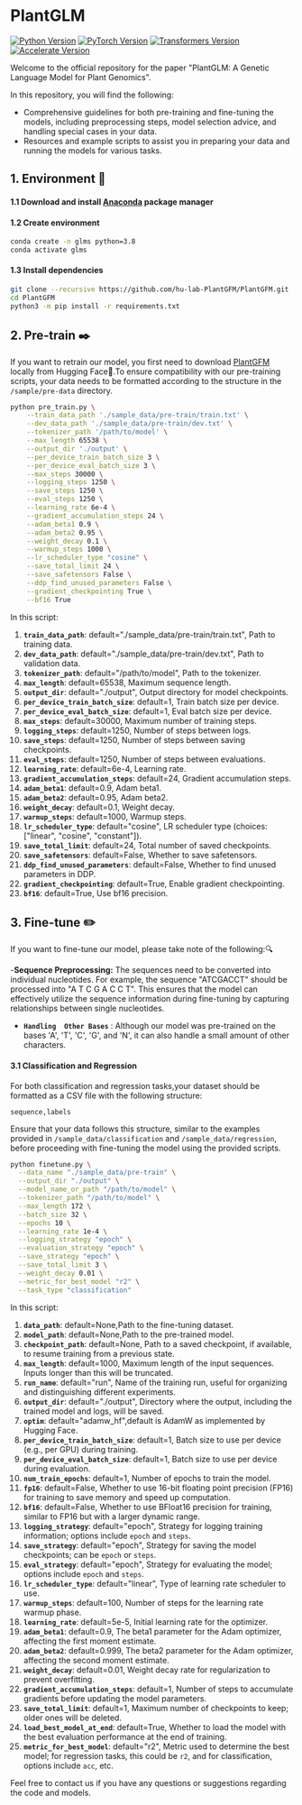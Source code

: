 # PlantGLM

[![Python Version](https://img.shields.io/badge/python-3.8-blue.svg)](https://docs.python.org/3.8/library/index.html)
[![PyTorch Version](https://img.shields.io/badge/torch-2.0-red.svg)](https://pytorch.org/get-started/locally/)
[![Transformers Version](https://img.shields.io/badge/transformers-4.44-orange.svg)](https://huggingface.co/transformers/)
[![Accelerate Version](https://img.shields.io/badge/accelerate-0.33-yellow.svg)](https://huggingface.co/docs/accelerate/)

Welcome to the official repository for the paper "PlantGLM: A Genetic Language Model for Plant Genomics".

In this repository, you will find the following:

- Comprehensive guidelines for both pre-training and fine-tuning the models, including preprocessing steps, model selection advice, and handling special cases in your data.
- Resources and example scripts to assist you in preparing your data and running the models for various tasks.


## 1. Environment 🚀

#### 1.1 Download and install [Anaconda](https://www.anaconda.com/download) package manager

#### 1.2 Create environment 

```bash
conda create -n glms python=3.8
conda activate glms
```

#### 1.3 Install dependencies

```bash
git clone --recursive https://github.com/hu-lab-PlantGFM/PlantGFM.git
cd PlantGFM
python3 -m pip install -r requirements.txt
```
## 2. Pre-train ✒️

If you want to retrain our model, you first need to download [PlantGFM](https://huggingface.co/hu-lab) locally from Hugging Face🤗.To ensure compatibility with our pre-training scripts, your data needs to be formatted according to the structure in the `/sample/pre-data` directory.

```bash
python pre_train.py \
    --train_data_path './sample_data/pre-train/train.txt' \
    --dev_data_path './sample_data/pre-train/dev.txt' \
    --tokenizer_path '/path/to/model' \
    --max_length 65538 \
    --output_dir './output' \
    --per_device_train_batch_size 3 \
    --per_device_eval_batch_size 3 \
    --max_steps 30000 \
    --logging_steps 1250 \
    --save_steps 1250 \
    --eval_steps 1250 \
    --learning_rate 6e-4 \
    --gradient_accumulation_steps 24 \
    --adam_beta1 0.9 \
    --adam_beta2 0.95 \
    --weight_decay 0.1 \
    --warmup_steps 1000 \
    --lr_scheduler_type "cosine" \
    --save_total_limit 24 \
    --save_safetensors False \
    --ddp_find_unused_parameters False \
    --gradient_checkpointing True \
    --bf16 True


```

In this script:  

1. **`train_data_path`**: default="./sample_data/pre-train/train.txt", Path to training data.
2. **`dev_data_path`**: default="./sample_data/pre-train/dev.txt", Path to validation data.
3. **`tokenizer_path`**: default="/path/to/model", Path to the tokenizer.
4. **`max_length`**: default=65538, Maximum sequence length.
5. **`output_dir`**: default="./output", Output directory for model checkpoints.
6. **`per_device_train_batch_size`**: default=1, Train batch size per device.
7. **`per_device_eval_batch_size`**: default=1, Eval batch size per device.
8. **`max_steps`**: default=30000, Maximum number of training steps.
9. **`logging_steps`**: default=1250, Number of steps between logs.
10. **`save_steps`**: default=1250, Number of steps between saving checkpoints.
11. **`eval_steps`**: default=1250, Number of steps between evaluations.
12. **`learning_rate`**: default=6e-4, Learning rate.
13. **`gradient_accumulation_steps`**: default=24, Gradient accumulation steps.
14. **`adam_beta1`**: default=0.9, Adam beta1.
15. **`adam_beta2`**: default=0.95, Adam beta2.
16. **`weight_decay`**: default=0.1, Weight decay.
17. **`warmup_steps`**: default=1000, Warmup steps.
18. **`lr_scheduler_type`**: default="cosine", LR scheduler type (choices: ["linear", "cosine", "constant"]).
19. **`save_total_limit`**: default=24, Total number of saved checkpoints.
20. **`save_safetensors`**: default=False, Whether to save safetensors.
21. **`ddp_find_unused_parameters`**: default=False, Whether to find unused parameters in DDP.
22. **`gradient_checkpointing`**: default=True, Enable gradient checkpointing.
23. **`bf16`**: default=True, Use bf16 precision.



## 3. Fine-tune ✏️
If you want to fine-tune our model, please take note of the following:🔍


-**Sequence Preprocessing:** The sequences need to be converted into individual nucleotides. For example, the sequence "ATCGACCT" should be processed into "A T C G A C C T". This ensures that the model can effectively utilize the sequence information during fine-tuning by capturing relationships between single nucleotides.
- **`Handling  Other Bases`** :  Although our model was pre-trained on the bases 'A', 'T', 'C', 'G', and 'N', it can also handle a small amount of other characters.

#### 3.1 Classification and Regression

For both classification and regression tasks,your dataset should be formatted as a CSV file with the following structure:
 ```csv
sequence,labels
```
Ensure that your data follows this structure, similar to the examples provided in `/sample_data/classification` and `/sample_data/regression`, before proceeding with fine-tuning the model using the provided scripts.

```bash
python finetune.py \
  --data_name "./sample_data/pre-train" \
  --output_dir "./output" \
  --model_name_or_path "/path/to/model" \
  --tokenizer_path "/path/to/model" \
  --max_length 172 \
  --batch_size 32 \
  --epochs 10 \
  --learning_rate 1e-4 \
  --logging_strategy "epoch" \
  --evaluation_strategy "epoch" \
  --save_strategy "epoch" \
  --save_total_limit 3 \
  --weight_decay 0.01 \
  --metric_for_best_model "r2" \
  --task_type "classification"

```

In this script:  

1. **`data_path`**: default=None,Path to the fine-tuning dataset.
2. **`model_path`**: default=None,Path to the pre-trained model.
3. **`checkpoint_path`**: default=None, Path to a saved checkpoint, if available, to resume training from a previous state.
4. **`max_length`**: default=1000, Maximum length of the input sequences. Inputs longer than this will be truncated.
6. **`run_name`**: default="run", Name of the training run, useful for organizing and distinguishing different experiments.
7. **`output_dir`**: default="./output", Directory where the output, including the trained model and logs, will be saved.
8. **`optim`**: default="adamw_hf",default is AdamW as implemented by Hugging Face.
9. **`per_device_train_batch_size`**: default=1, Batch size to use per device (e.g., per GPU) during training.
10. **`per_device_eval_batch_size`**: default=1, Batch size to use per device during evaluation.
11. **`num_train_epochs`**: default=1, Number of epochs to train the model.
12. **`fp16`**: default=False, Whether to use 16-bit floating point precision (FP16) for training to save memory and speed up computation.
13. **`bf16`**: default=False, Whether to use BFloat16 precision for training, similar to FP16 but with a larger dynamic range.
14. **`logging_strategy`**: default="epoch", Strategy for logging training information; options include `epoch` and `steps`.
15. **`save_strategy`**: default="epoch", Strategy for saving the model checkpoints; can be `epoch` or `steps`.
16. **`eval_strategy`**: default="epoch", Strategy for evaluating the model; options include `epoch` and `steps`.
17. **`lr_scheduler_type`**: default="linear", Type of learning rate scheduler to use.
18. **`warmup_steps`**: default=100, Number of steps for the learning rate warmup phase.
19. **`learning_rate`**: default=5e-5, Initial learning rate for the optimizer.
20. **`adam_beta1`**: default=0.9, The beta1 parameter for the Adam optimizer, affecting the first moment estimate.
21. **`adam_beta2`**: default=0.999, The beta2 parameter for the Adam optimizer, affecting the second moment estimate.
22. **`weight_decay`**: default=0.01, Weight decay rate for regularization to prevent overfitting.
23. **`gradient_accumulation_steps`**: default=1, Number of steps to accumulate gradients before updating the model parameters.
24. **`save_total_limit`**: default=1, Maximum number of checkpoints to keep; older ones will be deleted.
25. **`load_best_model_at_end`**: default=True, Whether to load the model with the best evaluation performance at the end of training.
26. **`metric_for_best_model`**: default="r2", Metric used to determine the best model; for regression tasks, this could be `r2`, and for classification, options include `acc`, etc.




Feel free to contact us if you have any questions or suggestions regarding the code and models.
